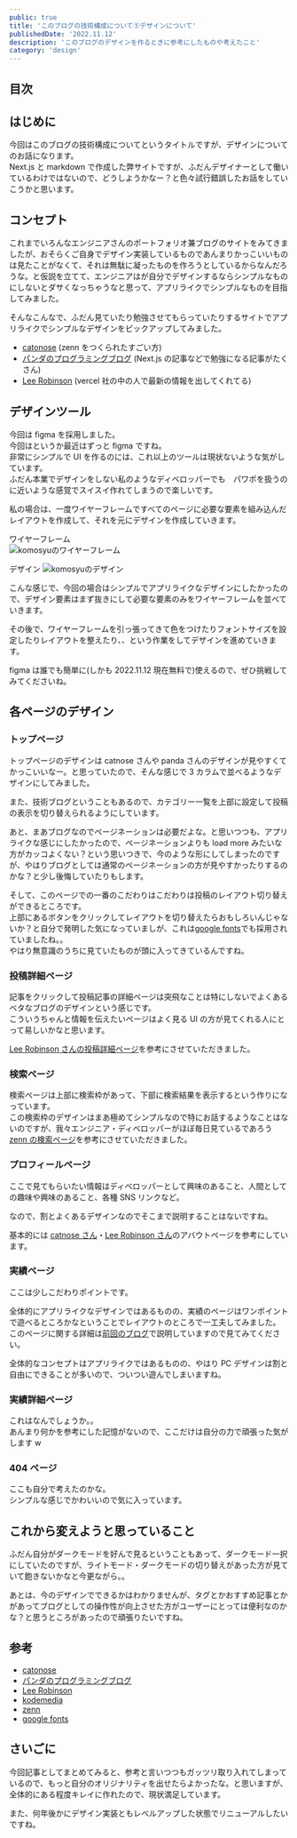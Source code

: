 ```yaml
---
public: true
title: 'このブログの技術構成について⑤デザインについて'
publishedDate: '2022.11.12'
description: 'このブログのデザインを作るときに参考にしたものや考えたこと'
category: 'design'
---
```


## 目次

## はじめに

今回はこのブログの技術構成についてというタイトルですが、デザインについてのお話になります。  
Next.js と markdown で作成した弊サイトですが、ふだんデザイナーとして働いているわけではないので、どうしようかなー？と色々試行錯誤したお話をしていこうかと思います。

## コンセプト

これまでいろんなエンジニアさんのポートフォリオ兼ブログのサイトをみてきましたが、おそらくご自身でデザイン実装しているものであんまりかっこいいものは見たことがなくて、それは無駄に凝ったものを作ろうとしているからなんだろうな。と仮説を立てて、エンジニアはが自分でデザインするならシンプルなものにしないとダサくなっちゃうなと思って、アプリライクでシンプルなものを目指してみました。

そんなこんなで、ふだん見ていたり勉強させてもらっていたりするサイトでアプリライクでシンプルなデザインをピックアップしてみました。

- [catonose](https://catnose.me/) (zenn をつくられたすごい方)
- [パンダのプログラミングブログ](https://panda-program.com/) (Next.js の記事などで勉強になる記事がたくさん)
- [Lee Robinson](https://leerob.io/) (vercel 社の中の人で最新の情報を出してくれてる)

## デザインツール

今回は figma を採用しました。  
今回はというか最近はずっと figma ですね。  
非常にシンプルで UI を作るのには、これ以上のツールは現状ないような気がしています。  
ふだん本業でデザインをしない私のようなディベロッパーでも　パワポを扱うのに近いような感覚でスイスイ作れてしまうので楽しいです。

私の場合は、一度ワイヤーフレームですべてのページに必要な要素を組み込んだレイアウトを作成して、それを元にデザインを作成していきます。

ワイヤーフレーム  
![komosyuのワイヤーフレーム](/asset/img/post/6_1.jpg)

デザイン
![komosyuのデザイン](/asset/img/post/6_2.jpg)

こんな感じで、今回の場合はシンプルでアプリライクなデザインにしたかったので、デザイン要素はまず抜きにして必要な要素のみをワイヤーフレームを並べていきます。

その後で、ワイヤーフレームを引っ張ってきて色をつけたりフォントサイズを設定したりレイアウトを整えたり、、という作業をしてデザインを進めていきます。

figma は誰でも簡単に(しかも 2022.11.12 現在無料で)使えるので、ぜひ挑戦してみてくださいね。

## 各ページのデザイン

### トップページ

トップページのデザインは catnose さんや panda さんのデザインが見やすくてかっこいいなー。と思っていたので、そんな感じで 3 カラムで並べるようなデザインにしてみました。

また、技術ブログということもあるので、カテゴリー一覧を上部に設定して投稿の表示を切り替えられるようにしています。

あと、まあブログなのでページネーションは必要だよな。と思いつつも、アプリライクな感じにしたかったので、ページネーションよりも load more みたいな方がカッコよくない？という思いつきで、今のような形にしてしまったのですが、やはりブログとしては通常のページネーションの方が見やすかったりするのかな？と少し後悔していたりもします。

そして、このページでの一番のこだわりはこだわりは投稿のレイアウト切り替えができるところです。  
上部にあるボタンをクリックしてレイアウトを切り替えたらおもしろいんじゃないか？と自分で発明した気になっていましが、これは[google fonts](https://fonts.google.com/?preview.size=64&preview.layout=row)でも採用されていましたね。。  
やはり無意識のうちに見ていたものが頭に入ってきているんですね。

### 投稿詳細ページ

記事をクリックして投稿記事の詳細ページは突飛なことは特にしないでよくあるベタなブログのデザインという感じです。  
こういうちゃんと情報を伝えたいページはよく見る UI の方が見てくれる人にとって易しいかなと思います。

[Lee Robinson さんの投稿詳細ページ](https://leerob.io/blog/style-guides-component-libraries-design-systems)を参考にさせていただきました。

### 検索ページ

検索ページは上部に検索枠があって、下部に検索結果を表示するという作りになっています。  
この検索枠のデザインはまあ極めてシンプルなので特にお話するようなことはないのですが、我々エンジニア・ディベロッパーがほぼ毎日見ているであろう[zenn の検索ページ](https://zenn.dev/search)を参考にさせていただきました。

### プロフィールページ

ここで見てもらいたい情報はディベロッパーとして興味のあること、人間としての趣味や興味のあること、各種 SNS リンクなど。

なので、割とよくあるデザインなのでそこまで説明することはないですね。

基本的には [catnose さん](https://catnose.me/about)・[Lee Robinson さん](https://leerob.io/about)のアバウトページを参考にしています。

### 実績ページ　　

ここは少しこだわりポイントです。

全体的にアプリライクなデザインではあるものの、実績のページはワンポイントで遊べるところかなということでレイアウトのところで一工夫してみました。  
このページに関する詳細は[前回のブログ](/posts/5)で説明していますので見てみてください。

全体的なコンセプトはアプリライクではあるものの、やはり PC デザインは割と自由にできることが多いので、ついつい遊んでしまいますね。

### 実績詳細ページ

これはなんでしょうか。。  
あんまり何かを参考にした記憶がないので、ここだけは自分の力で頑張った気がします w

### 404 ページ

ここも自分で考えたのかな。  
シンプルな感じでかわいいので気に入っています。

## これから変えようと思っていること

ふだん自分がダークモードを好んで見るということもあって、ダークモード一択にしていたのですが、ライトモード・ダークモードの切り替えがあった方が見ていて飽きないかなと今更ながら。。

あとは、今のデザインでできるかはわかりませんが、タグとかおすすめ記事とかがあってブログとしての操作性が向上させた方がユーザーにとっては便利なのかな？と思うところがあったので頑張りたいですね。

## 参考

- [catonose](https://catnose.me/)
- [パンダのプログラミングブログ](https://panda-program.com/)
- [Lee Robinson](https://leerob.io/)
- [kodemedia](https://kodemedia.com/work)
- [zenn](https://zenn.dev/search)
- [google fonts](https://fonts.google.com/?preview.size=64&preview.layout=row)

## さいごに

今回記事としてまとめてみると、参考と言いつつもガッツリ取り入れてしまっているので、もっと自分のオリジナリティを出せたらよかったな。と思いますが、全体的にある程度キレイに作れたので、現状満足しています。

また、何年後かにデザイン実装ともレベルアップした状態でリニューアルしたいですね。
